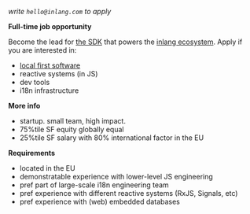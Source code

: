 _write `hello@inlang.com` to apply_

**Full-time job opportunity**

Become the lead for [the SDK](https://inlang.com/documentation) that powers the [inlang ecosystem](https://inlang.com/c/apps). Apply if you are interested in:


- [local first software](https://www.inkandswitch.com/local-first/)
- reactive systems (in JS)
- dev tools
- i18n infrastructure

**More info**

- startup. small team, high impact.
- 75%tile SF equity globally equal
- 25%tile SF salary with 80% international factor in the EU
    
**Requirements**

- located in the EU
- demonstratable experience with lower-level JS engineering 
- pref part of large-scale i18n engineering team 
- pref experience with different reactive systems (RxJS, Signals, etc)
- pref experience with (web) embedded databases
